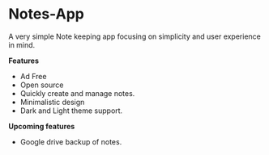 # Notes-App
A very simple Note keeping app focusing on simplicity and user experience in mind.

**Features**
- Ad Free
- Open source
- Quickly create and manage notes.
- Minimalistic design
- Dark and Light theme support.

**Upcoming features**
- Google drive backup of notes.
